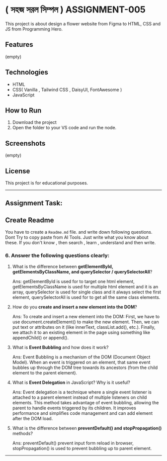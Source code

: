 # ( সহজ সরল সিম্পল ) ASSIGNMENT-005

This project is about design a flower website from Figma to HTML, CSS and JS from Programming Hero.

## Features
(empty)

## Technologies
- HTML
- CSS( Vanilla , Tailwind CSS , DaisyUI, FontAwesome )
- JavaScript


## How to Run
1. Download the project
2. Open the folder to your VS code and run the node.


## Screenshots

(empty)


## License

This project is for educational purposes.

---

## Assignment Task:

## Create Readme

You have to create a `Readme.md` file. and write down following questions. Dont Try to copy paste from AI Tools. Just write what you know about these. If you don't know , then search , learn , understand and then write.

### 6. Answer the following questions clearly:

1. What is the difference between **getElementById, getElementsByClassName, and querySelector / querySelectorAll**?
   
   Ans: getElementById is used for to target one html element, getElementsByClassName is used for multiple html element and it is an array, querySelector is used for single class and it always select the first element, querySelectorAll is used for to get all the same class elements.

2. How do you **create and insert a new element into the DOM**?

   Ans: To create and insert a new element into the DOM:
   First, we have to use document.createElement() to make the new element.
   Then, we can put text or attributes on it (like innerText, classList.add(), etc.).
   Finally, we attach it to an existing element in the page using something like appendChild() or append().

3. What is **Event Bubbling** and how does it work?

   Ans: Event Bubbling is a mechanism of the DOM (Document Object Model). When an event is triggered on an element, that same event bubbles up through the DOM tree towards its ancestors (from the child element to the parent element).

4. What is **Event Delegation** in JavaScript? Why is it useful?

   Ans: Event delegation is a technique where a single event listener is attached to a parent element instead of multiple listeners on child elements. This method takes advantage of event bubbling, allowing the parent to handle events triggered by its children. It improves performance and simplifies code management and can add element after the DOM load.
5. What is the difference between **preventDefault() and stopPropagation()** methods?

   Ans: preventDefault() prevent input form reload in browser, stopPropagation() is used to prevent bubbling up to parent element.


---
